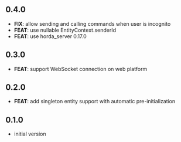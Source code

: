 ## 0.4.0

- **FIX**: allow sending and calling commands when user is incognito
- **FEAT**: use nullable EntityContext.senderId
- **FEAT**: use horda_server 0.17.0

## 0.3.0

- **FEAT**: support WebSocket connection on web platform

## 0.2.0

- **FEAT**: add singleton entity support with automatic pre-initialization

## 0.1.0

- initial version
